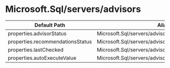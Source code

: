 # Microsoft.Sql/servers/advisors

| Default Path | Alias |
|---|---|
| properties.advisorStatus | Microsoft.Sql/servers/advisors/advisorStatus |
| properties.recommendationsStatus | Microsoft.Sql/servers/advisors/recommendationsStatus |
| properties.lastChecked | Microsoft.Sql/servers/advisors/lastChecked |
| properties.autoExecuteValue | Microsoft.Sql/servers/advisors/autoExecuteValue |

